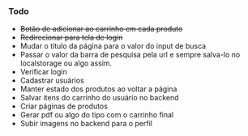 ### Todo

- ~~Botão de adicionar ao carrinho em cada produto~~
- ~~Redirecionar para tela de login~~
- Mudar o título da página para o valor do input de busca
- Passar o valor da barra de pesquisa pela url e sempre salva-lo no localstorage ou algo assim.
- Verificar login
- Cadastrar usuários
- Manter estado dos produtos ao voltar a página
- Salvar itens do carrinho do usuário no backend
- Criar páginas de produtos
- Gerar pdf ou algo do tipo com o carrinho final
- Subir imagens no backend para o perfil